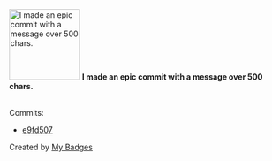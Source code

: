 <img src="https://my-badges.github.io/my-badges/epic-commit.png" alt="I made an epic commit with a message over 500 chars." title="I made an epic commit with a message over 500 chars." width="128">
<strong>I made an epic commit with a message over 500 chars.</strong>
<br><br>

Commits:

- <a href="https://github.com/aliaghdam/gutenberg/commit/e9fd5072b7118ee283238c2cf550bd3ccf8c08f8">e9fd507</a>


Created by <a href="https://github.com/my-badges/my-badges">My Badges</a>
